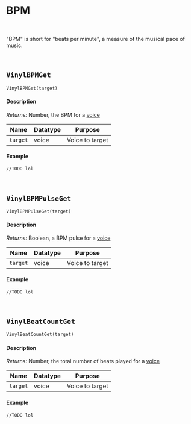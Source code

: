 # BPM

&nbsp;

"BPM" is short for "beats per minute", a measure of the musical pace of music.

&nbsp;

## `VinylBPMGet`

`VinylBPMGet(target)`

<!-- tabs:start -->

#### **Description**

*Returns:* Number, the BPM for a [voice](Voices)

|Name    |Datatype|Purpose        |
|--------|--------|---------------|
|`target`|voice   |Voice to target|

#### **Example**

```gml
//TODO lol
```

<!-- tabs:end -->

&nbsp;

## `VinylBPMPulseGet`

`VinylBPMPulseGet(target)`

<!-- tabs:start -->

#### **Description**

*Returns:* Boolean, a BPM pulse for a [voice](Voices)

|Name    |Datatype|Purpose        |
|--------|--------|---------------|
|`target`|voice   |Voice to target|

#### **Example**

```gml
//TODO lol
```

<!-- tabs:end -->

&nbsp;

## `VinylBeatCountGet`

`VinylBeatCountGet(target)`

<!-- tabs:start -->

#### **Description**

*Returns:* Number, the total number of beats played for a [voice](Voices)

|Name    |Datatype|Purpose        |
|--------|--------|---------------|
|`target`|voice   |Voice to target|

#### **Example**

```gml
//TODO lol
```

<!-- tabs:end -->